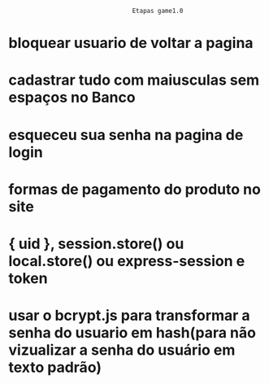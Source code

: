 
								      Etapas game1.0



# bloquear usuario de voltar a pagina

# cadastrar tudo com maiusculas sem espaços no Banco

# esqueceu sua senha na pagina de login

# formas de pagamento do produto no site

# { uid }, session.store() ou local.store() ou express-session e token

# usar o bcrypt.js para transformar a senha do usuario em hash(para não vizualizar a senha do usuário em texto padrão)
